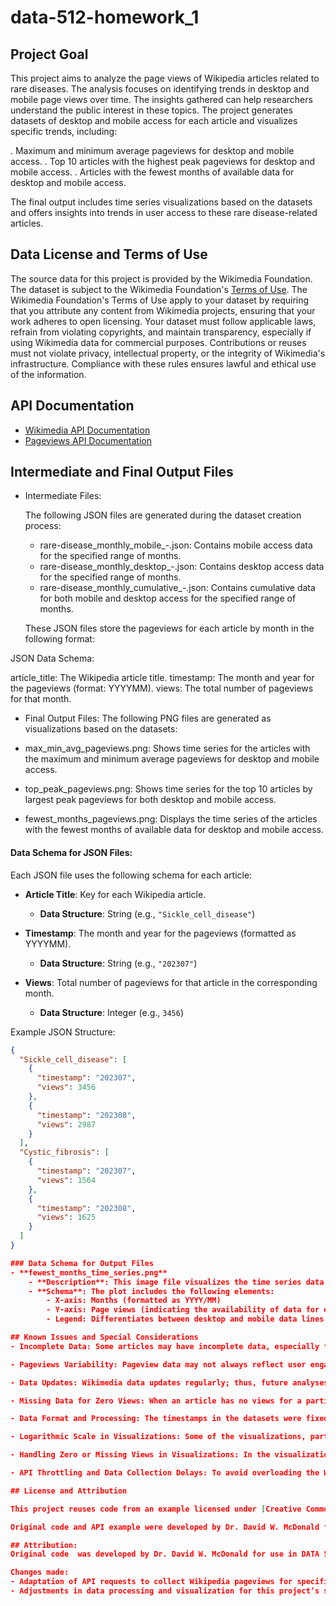 # data-512-homework_1

## Project Goal
This project aims to analyze the page views of Wikipedia articles related to rare diseases. The analysis focuses on identifying trends in desktop and mobile page views over time. The insights gathered can help researchers understand the public interest in these topics. The project generates datasets of desktop and mobile access for each article and visualizes specific trends, including:

. Maximum and minimum average pageviews for desktop and mobile access.
. Top 10 articles with the highest peak pageviews for desktop and mobile access.
. Articles with the fewest months of available data for desktop and mobile access.

The final output includes time series visualizations based on the datasets and offers insights into trends in user access to these rare disease-related articles.

## Data License and Terms of Use
The source data for this project is provided by the Wikimedia Foundation. The dataset is subject to the Wikimedia Foundation's [Terms of Use](https://foundation.wikimedia.org/wiki/Terms_of_use). The Wikimedia Foundation's Terms of Use apply to your dataset by requiring that you attribute any content from Wikimedia projects, ensuring that your work adheres to open licensing. Your dataset must follow applicable laws, refrain from violating copyrights, and maintain transparency, especially if using Wikimedia data for commercial purposes. Contributions or reuses must not violate privacy, intellectual property, or the integrity of Wikimedia's infrastructure. Compliance with these rules ensures lawful and ethical use of the information.

## API Documentation
- [Wikimedia API Documentation](https://www.mediawiki.org/wiki/API:Main_page)
- [Pageviews API Documentation](https://wikimedia.org/api/rest_v1/#/Pageviews%20data/get_metrics_pageviews_data)

## Intermediate and Final Output Files
- Intermediate Files:

    The following JSON files are generated during the dataset creation process:

    - rare-disease_monthly_mobile_<startYYYYMM>-<endYYYYMM>.json: Contains mobile access data for the specified range of months.
    - rare-disease_monthly_desktop_<startYYYYMM>-<endYYYYMM>.json: Contains desktop access data for the specified range of months.
    - rare-disease_monthly_cumulative_<startYYYYMM>-<endYYYYMM>.json: Contains cumulative data for both mobile and desktop access for the specified range of months.

    These JSON files store the pageviews for each article by month in the following format:

JSON Data Schema:

article_title: The Wikipedia article title.
timestamp: The month and year for the pageviews (format: YYYYMM).
views: The total number of pageviews for that month.

- Final Output Files:
    The following PNG files are generated as visualizations based on the datasets:

- max_min_avg_pageviews.png: Shows time series for the articles with the maximum and minimum average pageviews for desktop and mobile access.

- top_peak_pageviews.png: Shows time series for the top 10 articles by largest peak pageviews for both desktop and mobile access.

- fewest_months_pageviews.png: Displays the time series of the articles with the fewest months of available data for desktop and mobile access.

#### Data Schema for JSON Files:
Each JSON file uses the following schema for each article:

- **Article Title**: Key for each Wikipedia article.
    - **Data Structure**: String (e.g., `"Sickle_cell_disease"`)
  
- **Timestamp**: The month and year for the pageviews (formatted as YYYYMM).
    - **Data Structure**: String (e.g., `"202307"`)

- **Views**: Total number of pageviews for that article in the corresponding month.
    - **Data Structure**: Integer (e.g., `3456`)

Example JSON Structure:
```json
{
  "Sickle_cell_disease": [
    {
      "timestamp": "202307",
      "views": 3456
    },
    {
      "timestamp": "202308",
      "views": 2987
    }
  ],
  "Cystic_fibrosis": [
    {
      "timestamp": "202307",
      "views": 1564
    },
    {
      "timestamp": "202308",
      "views": 1625
    }
  ]
}

### Data Schema for Output Files
- **fewest_months_time_series.png**
    - **Description**: This image file visualizes the time series data of Wikipedia articles with the fewest months of page view data.
    - **Schema**: The plot includes the following elements:
        - X-axis: Months (formatted as YYYY/MM)
        - Y-axis: Page views (indicating the availability of data for each article)
        - Legend: Differentiates between desktop and mobile data lines

## Known Issues and Special Considerations
- Incomplete Data: Some articles may have incomplete data, especially for mobile access or for older periods. This can be observed on the 'Visualization 1: Maximum and Minimum Average Page Views'.

- Pageviews Variability: Pageview data may not always reflect user engagement consistently. Anomalies in pageviews (spikes or troughs) may be caused by factors like external media coverage or bot activity.

- Data Updates: Wikimedia data updates regularly; thus, future analyses may produce different results if repeated at a later date.

- Missing Data for Zero Views: When an article has no views for a particular month, the month is not included in the resulting JSON file for that article. This means that the datasets will contain only months with recorded views. Users analyzing the data should be aware of this, as they may need to account for missing months when performing calculations or visualizations.

- Data Format and Processing: The timestamps in the datasets were fixed to follow the format YYYY/MM, with some malformed timestamps corrected to ensure proper chronological ordering in visualizations. Users should double-check the formatting in case new issues arise with additional data.

- Logarithmic Scale in Visualizations: Some of the visualizations, particularly those showing page views over time, use a logarithmic scale on the Y-axis. This was necessary to handle the wide range of page view counts across different articles. When interpreting these graphs, be aware that the log scale emphasizes relative changes rather than absolute differences.

- Handling Zero or Missing Views in Visualizations: In the visualizations, when articles had zero or negative views, those values were replaced with a small positive number (1e-10) to avoid issues with the log scale. These values do not represent actual traffic but were used to ensure that all data points could be plotted.

- API Throttling and Data Collection Delays: To avoid overloading the Wikimedia API, a delay was introduced between consecutive requests. This means the data collection process can be slow, especially when retrieving data for many articles. If you're running the script or expanding the dataset, be prepared for longer collection times.

## License and Attribution

This project reuses code from an example licensed under [Creative Commons Attribution 4.0 International License (CC-BY 4.0)](https://creativecommons.org/licenses/by/4.0/). The reused code can be found in [link to original source or repository].

Original code and API example were developed by Dr. David W. McDonald for use in the DATA 512 course at the University of Washington. Modifications were made to adapt the code for Wikipedia pageviews of rare diseases and custom visualizations.

## Attribution:
Original code  was developed by Dr. David W. McDonald for use in DATA 512, a course in the UW MS Data Science degree program.

Changes made:
- Adaptation of API requests to collect Wikipedia pageviews for specific articles.
- Adjustments in data processing and visualization for this project’s specific needs.

